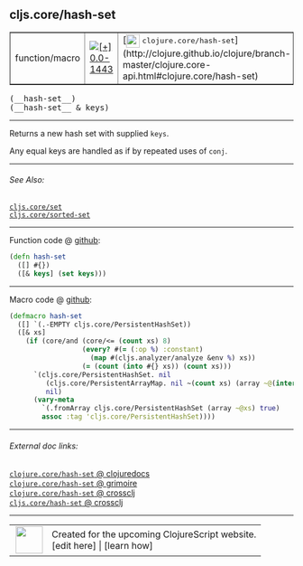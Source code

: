 ## cljs.core/hash-set



 <table border="1">
<tr>
<td>function/macro</td>
<td><a href="https://github.com/cljsinfo/cljs-api-docs/tree/0.0-1443"><img valign="middle" alt="[+] 0.0-1443" title="Added in 0.0-1443" src="https://img.shields.io/badge/+-0.0--1443-lightgrey.svg"></a> </td>
<td>
[<img height="24px" valign="middle" src="http://i.imgur.com/1GjPKvB.png"> <samp>clojure.core/hash-set</samp>](http://clojure.github.io/clojure/branch-master/clojure.core-api.html#clojure.core/hash-set)
</td>
</tr>
</table>


 <samp>
(__hash-set__)<br>
</samp>
 <samp>
(__hash-set__ & keys)<br>
</samp>

---

Returns a new hash set with supplied `keys`.

Any equal keys are handled as if by repeated uses of `conj`.



---


###### See Also:

[`cljs.core/set`](../cljs.core/set.md)<br>
[`cljs.core/sorted-set`](../cljs.core/sorted-set.md)<br>

---




Function code @ [github](https://github.com/clojure/clojurescript/blob/r2505/src/cljs/cljs/core.cljs#L7506-L7508):

```clj
(defn hash-set
  ([] #{})
  ([& keys] (set keys)))
```

<!--
Repo - tag - source tree - lines:

 <pre>
clojurescript @ r2505
└── src
    └── cljs
        └── cljs
            └── <ins>[core.cljs:7506-7508](https://github.com/clojure/clojurescript/blob/r2505/src/cljs/cljs/core.cljs#L7506-L7508)</ins>
</pre>

-->

---

Macro code @ [github](https://github.com/clojure/clojurescript/blob/r2505/src/clj/cljs/core.clj#L1449-L1461):

```clj
(defmacro hash-set
  ([] `(.-EMPTY cljs.core/PersistentHashSet))
  ([& xs]
    (if (core/and (core/<= (count xs) 8)
                  (every? #(= (:op %) :constant)
                    (map #(cljs.analyzer/analyze &env %) xs))
                  (= (count (into #{} xs)) (count xs)))
      `(cljs.core/PersistentHashSet. nil
         (cljs.core/PersistentArrayMap. nil ~(count xs) (array ~@(interleave xs (repeat nil))) nil)
         nil)
      (vary-meta
        `(.fromArray cljs.core/PersistentHashSet (array ~@xs) true)
        assoc :tag 'cljs.core/PersistentHashSet))))
```

<!--
Repo - tag - source tree - lines:

 <pre>
clojurescript @ r2505
└── src
    └── clj
        └── cljs
            └── <ins>[core.clj:1449-1461](https://github.com/clojure/clojurescript/blob/r2505/src/clj/cljs/core.clj#L1449-L1461)</ins>
</pre>
-->

---


###### External doc links:

[`clojure.core/hash-set` @ clojuredocs](http://clojuredocs.org/clojure.core/hash-set)<br>
[`clojure.core/hash-set` @ grimoire](http://conj.io/store/v1/org.clojure/clojure/1.7.0-beta3/clj/clojure.core/hash-set/)<br>
[`clojure.core/hash-set` @ crossclj](http://crossclj.info/fun/clojure.core/hash-set.html)<br>
[`cljs.core/hash-set` @ crossclj](http://crossclj.info/fun/cljs.core.cljs/hash-set.html)<br>

---

 <table>
<tr><td>
<img valign="middle" align="right" width="48px" src="http://i.imgur.com/Hi20huC.png">
</td><td>
Created for the upcoming ClojureScript website.<br>
[edit here] | [learn how]
</td></tr></table>

[edit here]:https://github.com/cljsinfo/cljs-api-docs/blob/master/cljsdoc/cljs.core/hash-set.cljsdoc
[learn how]:https://github.com/cljsinfo/cljs-api-docs/wiki/cljsdoc-files

<!--

This information was too distracting to show to readers, but I'll leave it
commented here since it is helpful to:

- pretty-print the data used to generate this document
- and show how to retrieve that data



The API data for this symbol:

```clj
{:description "Returns a new hash set with supplied `keys`.\n\nAny equal keys are handled as if by repeated uses of `conj`.",
 :ns "cljs.core",
 :name "hash-set",
 :signature ["[]" "[& keys]"],
 :history [["+" "0.0-1443"]],
 :type "function/macro",
 :related ["cljs.core/set" "cljs.core/sorted-set"],
 :full-name-encode "cljs.core/hash-set",
 :source {:code "(defn hash-set\n  ([] #{})\n  ([& keys] (set keys)))",
          :title "Function code",
          :repo "clojurescript",
          :tag "r2505",
          :filename "src/cljs/cljs/core.cljs",
          :lines [7506 7508]},
 :extra-sources [{:code "(defmacro hash-set\n  ([] `(.-EMPTY cljs.core/PersistentHashSet))\n  ([& xs]\n    (if (core/and (core/<= (count xs) 8)\n                  (every? #(= (:op %) :constant)\n                    (map #(cljs.analyzer/analyze &env %) xs))\n                  (= (count (into #{} xs)) (count xs)))\n      `(cljs.core/PersistentHashSet. nil\n         (cljs.core/PersistentArrayMap. nil ~(count xs) (array ~@(interleave xs (repeat nil))) nil)\n         nil)\n      (vary-meta\n        `(.fromArray cljs.core/PersistentHashSet (array ~@xs) true)\n        assoc :tag 'cljs.core/PersistentHashSet))))",
                  :title "Macro code",
                  :repo "clojurescript",
                  :tag "r2505",
                  :filename "src/clj/cljs/core.clj",
                  :lines [1449 1461]}],
 :full-name "cljs.core/hash-set",
 :clj-symbol "clojure.core/hash-set"}

```

Retrieve the API data for this symbol:

```clj
;; from Clojure REPL
(require '[clojure.edn :as edn])
(-> (slurp "https://raw.githubusercontent.com/cljsinfo/cljs-api-docs/catalog/cljs-api.edn")
    (edn/read-string)
    (get-in [:symbols "cljs.core/hash-set"]))
```

-->

